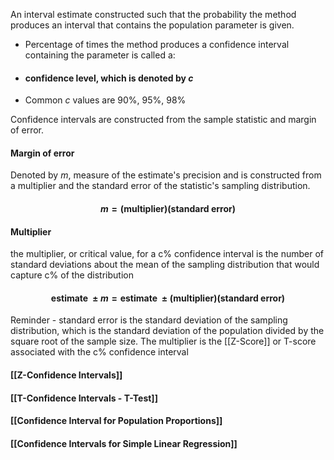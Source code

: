 An interval estimate constructed such that the probability the method produces an interval that contains the population parameter is given.
- Percentage of times the method produces a confidence interval containing the parameter is called a:
- #### confidence level, which is denoted by $c$
- Common $c$ values are 90%, 95%, 98%

Confidence intervals are constructed from the sample statistic and margin of error.
#### Margin of error
Denoted by $m$, measure of the estimate's precision and is constructed from a multiplier and the standard error of the statistic's sampling distribution. 
#### $$m=\text{(multiplier)(standard error)}$$

#### Multiplier
the multiplier, or critical value, for a c% confidence interval is the number of standard deviations about the mean of the sampling distribution that would capture c% of the distribution
#### $$\text{estimate }\pm m=\text{estimate }\pm \text{(multiplier)(standard error)}$$
Reminder - standard error is the standard deviation of the sampling distribution, which is the standard deviation of the population divided by the square root of the sample size. The multiplier is the [[Z-Score]] or T-score associated with the c% confidence interval

#### [[Z-Confidence Intervals]]

#### [[T-Confidence Intervals - T-Test]]

#### [[Confidence Interval for Population Proportions]]

#### [[Confidence Intervals for Simple Linear Regression]]
